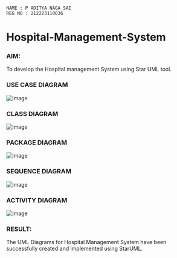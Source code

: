 ```
NAME : P ADITYA NAGA SAI
REG NO : 212223110036
```
# Hospital-Management-System
### AIM:
To develop the Hospital management System using Star UML tool.
### USE CASE DIAGRAM
![image](https://github.com/user-attachments/assets/7c202a26-08c1-4246-a961-dc05dcfb6eea)

### CLASS DIAGRAM
![image](https://github.com/user-attachments/assets/31786b49-f1c5-43ed-8ba0-d5bca548d8fc)

### PACKAGE DIAGRAM
![image](https://github.com/user-attachments/assets/62f312c8-fc1c-4f96-9385-b5907a66d56b)

### SEQUENCE DIAGRAM
![image](https://github.com/user-attachments/assets/56f4e142-288a-46e2-b00a-f2f0f8ff028c)

### ACTIVITY DIAGRAM
![image](https://github.com/user-attachments/assets/bd9e1a7f-7743-4cb9-98c3-5833886912e5)

### RESULT:
The UML Diagrams for Hospital Management System have been successfully created and implemented using StarUML.
